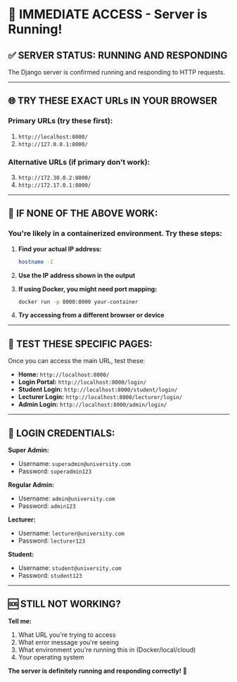 # 🚨 IMMEDIATE ACCESS - Server is Running!

## ✅ **SERVER STATUS: RUNNING AND RESPONDING**

The Django server is confirmed running and responding to HTTP requests.

---

## 🌐 **TRY THESE EXACT URLs IN YOUR BROWSER**

### **Primary URLs (try these first):**
1. `http://localhost:8000/`
2. `http://127.0.0.1:8000/`

### **Alternative URLs (if primary don't work):**
3. `http://172.30.0.2:8000/`
4. `http://172.17.0.1:8000/`

---

## 🔧 **IF NONE OF THE ABOVE WORK:**

### **You're likely in a containerized environment. Try these steps:**

1. **Find your actual IP address:**
   ```bash
   hostname -I
   ```

2. **Use the IP address shown in the output**

3. **If using Docker, you might need port mapping:**
   ```bash
   docker run -p 8000:8000 your-container
   ```

4. **Try accessing from a different browser or device**

---

## 📱 **TEST THESE SPECIFIC PAGES:**

Once you can access the main URL, test these:

- **Home:** `http://localhost:8000/`
- **Login Portal:** `http://localhost:8000/login/`
- **Student Login:** `http://localhost:8000/student/login/`
- **Lecturer Login:** `http://localhost:8000/lecturer/login/`
- **Admin Login:** `http://localhost:8000/admin/login/`

---

## 🔑 **LOGIN CREDENTIALS:**

**Super Admin:**
- Username: `superadmin@university.com`
- Password: `superadmin123`

**Regular Admin:**
- Username: `admin@university.com`
- Password: `admin123`

**Lecturer:**
- Username: `lecturer@university.com`
- Password: `lecturer123`

**Student:**
- Username: `student@university.com`
- Password: `student123`

---

## 🆘 **STILL NOT WORKING?**

**Tell me:**
1. What URL you're trying to access
2. What error message you're seeing
3. What environment you're running this in (Docker/local/cloud)
4. Your operating system

**The server is definitely running and responding correctly!** 🎉